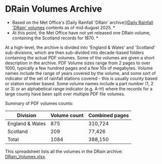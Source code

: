 # DRain Volumes Archive

* Based on the Met Office's [Daily Rainfall 'DRain' archive]([Daily Rainfall 'DRain' volumes](https://digital.nmla.metoffice.gov.uk/index.php?name=SO_9903efdf-7f99-4cae-a723-8b3f426eea20) contents as of mid-August 2025. *
* At this point, the Met Office have not yet released one DRain volume, containing the Scotland records for 1870. * 

At a high-level, the archive is divided into 'England & Wales' and 'Scotland' sub-divisions, which are then sub-divided into decade-based folders containing the actual PDF volumes. Some of the volumes are given a 
short description in the archive. PDF Volume sizes range from 2 pages to over 1000, typically a few hundred pages and a few 10s of megabytes. Volume names include the range of years covered by the volume, and some sort of indicator of the set 
of rainfall stations covered - this is usually county based or station number based. Some volume names include a part number (1, 2 or 3) or an alphabetical range indicator (e.g. A-H) where the records for a large
county have been split over multiple PDF file volumes.

Summary of PDF volumes counts:

|Division|Volume count|Combined pages|
|--------|------------|--------------|
|England & Wales|875|310,724|
|Scotland|209|77,426|
|Total|1084|388,150|


This spreadsheet lists all the volumes in the DRain archive: [DRain_Volumes.xlsx](DRain_Volumes.xlsx). 

